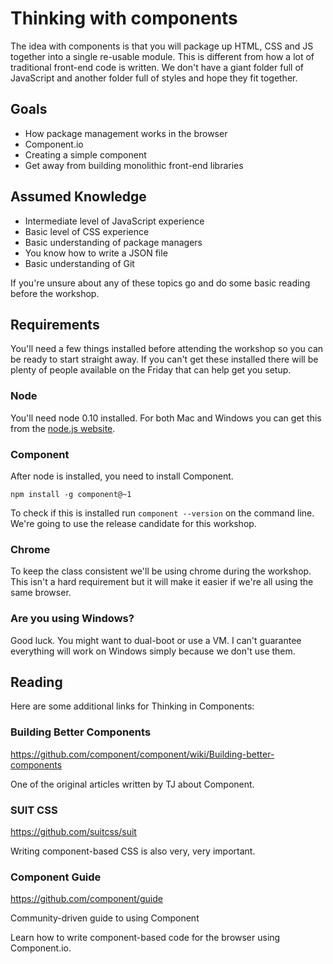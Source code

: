 # Thinking with components

The idea with components is that you will package up HTML, CSS and JS together into a single re-usable module. This is different from how a lot of traditional front-end code is written. We don't have a giant folder full of JavaScript and another folder full of styles and hope they fit together.

## Goals

* How package management works in the browser
* Component.io
* Creating a simple component
* Get away from building monolithic front-end libraries

## Assumed Knowledge

* Intermediate level of JavaScript experience
* Basic level of CSS experience
* Basic understanding of package managers
* You know how to write a JSON file
* Basic understanding of Git

If you're unsure about any of these topics go and do some basic reading before the workshop.

## Requirements

You'll need a few things installed before attending the workshop so you can be ready to start straight away. If you can't get these installed there will be plenty of people available on the Friday that can help get you setup. 

### Node

You'll need node 0.10 installed. For both Mac and Windows you can get this from the [node.js website](http://nodejs.org).

### Component

After node is installed, you need to install Component.

```
npm install -g component@~1
```

To check if this is installed run `component --version` on the command line. We're going to use the release candidate for this workshop.

### Chrome

To keep the class consistent we'll be using chrome during the workshop. This isn't a hard requirement but it will make it easier if we're all using the same browser.

### Are you using Windows?

Good luck. You might want to dual-boot or use a VM. I can't guarantee everything will work on Windows simply because we don't use them.

## Reading

Here are some additional links for Thinking in Components:

### Building Better Components
https://github.com/component/component/wiki/Building-better-components

One of the original articles written by TJ about Component.

### SUIT CSS
https://github.com/suitcss/suit

Writing component-based CSS is also very, very important.

### Component Guide
https://github.com/component/guide

Community-driven guide to using Component  

Learn how to write component-based code for the browser using Component.io.
